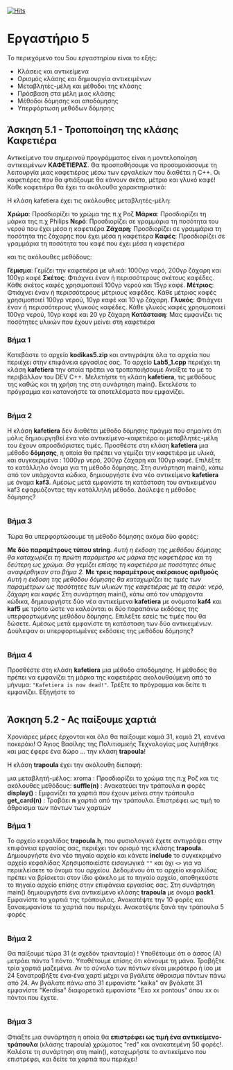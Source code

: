 [![Hits](https://hits.seeyoufarm.com/api/count/incr/badge.svg?url=https%3A%2F%2Feffie375.github.io%2FTPTE-AEGEAN&count_bg=%23E3802B&title_bg=%2307359E&icon=internetarchive.svg&icon_color=%23E7E7E7&title=%CE%A0%CF%81%CE%BF%CE%B2%CE%BF%CE%BB%CE%AD%CF%82&edge_flat=false)](https://hits.seeyoufarm.com)

# Εργαστήριο 5

Το περιεχόμενο του 5ου εργαστηρίου είναι το εξής:

- Κλάσεις και αντικείµενα
- Ορισµός κλάσης και δηµιουργία αντικειµένων
- Μεταβλητές-µέλη και µέθοδοι της κλάσης
- Πρόσβαση στα µέλη µιας κλάσης
- Μέθοδοι δόµησης και αποδόµησης
- Υπερφόρτωση µεθόδων δόµησης

## Άσκηση 5.1 - Τροποποίηση της κλάσης Καφετιέρα

Αντικείµενο του σηµερινού προγράµµατος είναι η µοντελοποίηση αντικειµένων **ΚΑΦΕΤΙΕΡΑΣ**. Θα προσπαθήσουµε να προσοµοιάσουµε τη λειτουργία µιας καφετιέρας µέσω των εργαλείων που διαθέτει η C++. Οι καφετιέρες που θα φτιάξουµε θα κάνουν σκέτο, µέτριο και γλυκό καφέ!
Κάθε καφετιέρα θα έχει τα ακόλουθα χαρακτηριστικά:

Η κλάση kafetiera έχει τις ακόλουθες µεταβλητές-µέλη:

**Χρώµα**: Προσδιορίζει το χρώµα της π.χ Ροζ
**Μάρκα**: Προσδιορίζει τη µάρκα της π.χ Philips
**Νερό**: Προσδιορίζει σε γραµµάρια τη ποσότητα
του νερού που έχει µέσα η καφετιέρα
**Ζάχαρη**: Προσδιορίζει σε γραµµάρια τη ποσότητα
της ζάχαρης που έχει µέσα η καφετιέρα
**Καφές**: Προσδιορίζει σε γραµµάρια τη ποσότητα
του καφέ που έχει µέσα η καφετιέρα

και τις ακόλουθες µεθόδους:

**Γέµισµα**: Γεµίζει την καφετιέρα µε υλικά: 1000γρ νερό, 200γρ ζάχαρη και 100γρ καφέ
**Σκέτος**: Φτιάχνει έναν ή περισσότερους σκέτους καφέδες. Κάθε σκέτος καφές χρησιµοποιεί 100γρ νερού και 15γρ καφέ.
**Μέτριος**: Φτιάχνει έναν ή περισσότερους µέτριους καφέδες. Κάθε µέτριος καφές χρησιµοποιεί 100γρ νερού, 10γρ καφέ και 10 γρ ζάχαρη.
**Γλυκός**: Φτιάχνει έναν ή περισσότερους γλυκούς καφέδες. Κάθε γλυκός καφές χρησιµοποιεί 100γρ νερού, 10γρ καφέ και 20 γρ ζάχαρη
**Κατάσταση**: Μας εµφανίζει τις ποσότητες υλικών που έχουν µείνει στη καφετιέρα

### Βήμα 1

Κατεβάστε το αρχείο **kodikas5.zip** και αντιγράψτε όλα τα αρχεία που περιέχει στην επιφάνεια εργασίας σας. Το αρχείο **Lab5_1.cpp** περιέχει τη κλάση **kafetiera** την οποία πρέπει να τροποποιήσουµε Ανοίξτε το µε το περιβάλλον του DEV C++.
Μελετήστε τη κλάση **kafetiera**, τις µεθόδους της καθώς και τη χρήση της στη συνάρτηση main(). Εκτελέστε το πρόγραµµα και κατανοήστε τα αποτελέσµατα που εµφανίζει.

```c++

```

### Βήμα 2

Η κλάση **kafetiera** δεν διαθέτει µέθοδο δόµησης πράγµα που σηµαίνει ότι µόλις δηµιουργηθεί ένα νέο αντικείµενο-καφετιέρα οι µεταβλητές-µέλη του έχουν απροσδιόριστες τιµές.
Προσθέστε στη κλάση **kafetiera** µια µέθοδο **δόµησης**, η οποία θα πρέπει να γεµίζει την καφετιέρα µε υλικά, και συγκεκριµένα : 1000γρ νερό, 200γρ ζάχαρη και 100γρ καφέ.
Επιλέξτε το κατάλληλο όνοµα για τη µέθοδο δόµησης.
Στη συνάρτηση main(), κάτω από τον υπάρχοντα κώδικα, δηµιουργήστε ένα νέο αντικείµενο **kafetiera** µε όνοµα **kaf3**. Αµέσως µετά εµφανίστε τη κατάσταση του αντικειµένου kaf3 εφαρµόζοντας την κατάλληλη µέθοδο. Δούλεψε η µέθοδος δόµησης?

```c++

```

### Βήμα 3

Τώρα θα υπερφορτώσουµε τη µέθoδο δόµησης ακόµα δύο φορές:

**Με δύο παραµέτρους τύπου string**.
*Αυτή η έκδοση της µεθόδου δόµησης θα καταχωρίζει τη πρώτη παράµετρο ως µάρκα της καφετιέρας και τη δεύτερη ως χρώµα. Θα γεµίζει επίσης τη καφετιέρα µε ποσότητες όπως αναφέρθηκαν στο βήµα 2.*
**Με τρεις παραµέτρους ακέραιους αριθµούς**
*Αυτή η έκδοση της µεθόδου δόµησης θα καταχωρίζει τις τιµές των παραµέτρων ως ποσότητες των υλικών της καφετιέρας µε τη σειρά: νερό, ζάχαρη και καφές*
Στη συνάρτηση main(), κάτω από τον υπάρχοντα κώδικα, δηµιουργήστε δύο νέα αντικείµενα **kafetiera** µε ονόµατα **kaf4** και **kaf5** µε τρόπο ώστε να καλούνται οι δύο παραπάνω εκδόσεις της υπερφορτωµένης µεθόδου δόµησης. Επιλέξτε εσείς τις τιµές που θα δώσετε. Αµέσως µετά εµφανίστε τη κατάσταση των δύο αντικειµένων. Δούλεψαν οι υπερφορτωµένες εκδόσεις της µεθόδου δόµησης?

```c++

```

### Βήμα 4

Προσθέστε στη κλάση **kafetiera** µια µέθοδο αποδόµησης. Η µέθοδος θα πρέπει να εµφανίζει τη µάρκα της καφετιέρας ακολουθούµενη από το µήνυµα: `"Kafetiera is now dead!"`. Τρέξτε το πρόγραµµα και δείτε τι εµφανίζει. Εξηγήστε το

```c++

```

## Άσκηση 5.2 - Ας παίξουµε χαρτιά

Χρονιάρες µέρες έρχονται και όλο θα παίξουµε καµιά 31, καµιά 21, κανένα ποκεράκι! Ο Άγιος Βασίλης της Πολιτισµικής Τεχνολογίας µας λυπήθηκε και µας έφερε ένα δώρο ... την κλάση **trapoula**!

Η κλάση **trapoula** έχει την ακόλουθη διεπαφή:

µια µεταβλητή-µέλος:
xroma : Προσδιορίζει το χρώµα της π.χ Ροζ
και τις ακόλουθες µεθόδους:
**suffle(n)** : Ανακατεύει την τράπουλα **n** φορές
**display()** : Εµφανίζει τα χαρτιά που έχουν µείνει στην τράπουλα
**get_card(n)** : Τραβάει **n** χαρτιά από την τράπουλα. Επιστρέφει ως τιµή το άθροισµα των πόντων των χαρτιών

### Βήμα 1

Το αρχείο κεφαλίδας **trapoula.h**, που φυσιολογικά έχετε αντιγράψει στην επιφάνεια εργασίας σας, περιέχει τον ορισµό της κλάσης **trapoula**. Δηµιουργήστε ένα νέο πηγαίο αρχείο και κάνετε **include** το συγκεκριµένο αρχείο κεφαλίδας Χρησιµοποιείστε εισαγωγικά `""` και όχι `<>` για να περικλείσετε το όνοµα του αρχείου. Δεδοµένου ότι το αρχείο κεφαλίδας πρέπει να βρίσκεται στον ίδιο φάκελο µε το πηγαίο αρχείο, αποθηκεύστε το πηγαίο αρχείο επίσης στην επιφάνεια εργασίας σας. Στη συνάρτηση main() δηµιουργήστε ένα αντικείµενο κλάσης **trapoula** µε όνοµα **pack1**. Εµφανίστε τα χαρτιά της τράπουλας. Ανακατέψτε την 10 φορές και ξαναεµφανίστε τα χαρτιά που περιέχει. Ανακατέψτε ξανά την τράπουλα 5 φορές

```c++

```

### Βήμα 2

Θα παίξουµε τώρα 31 (ε σχεδόν τριανταµία) ! Υποθέτουµε ότι ο άσσος (Α) µετράει πάντα 1 πόντο. Υποθέτουµε επίσης ότι κάνουµε τη µάνα. Τραβήξτε τρία χαρτιά µαζεµένα. Αν το σύνολο των πόντων είναι µικρότερο ή ίσο µε 24 ξανατραβήξτε ένα-ένα χαρτί µέχρι να βγάλετε άθροισµα πόντων πάνω από 24. Αν βγάλατε πάνω από 31 εµφανίστε "kaika" αν βγάλατε 31 εµφανίστε "Kerdisa" διαφορετικά εµφανίστε "Exo xx pontous" όπου xx οι πόντοι που έχετε.

```c++

```

### Βήμα 3

Φτιάξτε µια συνάρτηση η οποία θα **επιστρέφει ως τιµή ένα αντικείµενο-τράπουλα** (κλάσης trapoula) χρώµατος "red" και ανακατεµένη 50 φορές!. Καλέστε τη συνάρτηση στη main(), καταχωρήστε το αντικείµενο που επιστρέφει, και δείτε τα χαρτιά που περιέχει!

```c++

```
